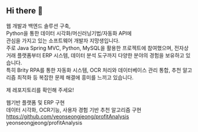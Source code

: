 ## Hi there 👋

웹 개발과 백엔드 솔루션 구축,  
Python을 통한 데이터 시각화/머신러닝기법/자동화 API에  
관심을 가지고 있는 소프트웨어 개발자 지망생입니다.  
주로 Java Spring MVC, Python, MySQL을 활용한 프로젝트에 참여했으며, 전자상거래 플랫폼부터 ERP 시스템, 데이터 분석 도구까지 다양한 분야의 경험을 보유하고 있습니다.  
특히 Brity RPA를 통한 자동화 시스템, OCR 처리와 데이터베이스 관리 통합, 추천 알고리즘 최적화 등 복잡한 문제 해결에 흥미를 느끼고 있습니다.


제 레포지토리를 확인해 주세요!

웹기반 플랫폼 및 ERP 구현  
데이터 시각화, OCR기능, 사용자 경험 기반 추천 알고리즘 구현  
https://github.com/yeonseongjeong/profitAnalysis  
yeonseongjeong/profitAnalysis 

<!--
**yongwoon24/yongwoon24** is a ✨ _special_ ✨ repository because its `README.md` (this file) appears on your GitHub profile.

Here are some ideas to get you started:

- 🔭 I’m currently working on ...
- 🌱 I’m currently learning ...
- 👯 I’m looking to collaborate on ...
- 🤔 I’m looking for help with ...
- 💬 Ask me about ...
- 📫 How to reach me: ...
- 😄 Pronouns: ...
- ⚡ Fun fact: ...
-->
